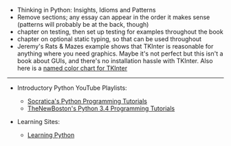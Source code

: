 - Thinking in Python: Insights, Idioms and Patterns
- Remove sections; any essay can appear in the order it makes sense (patterns will probably be at the back, though)
- chapter on testing, then set up testing for examples throughout the book
- chapter on optional static typing, so that can be used throughout
- Jeremy's Rats & Mazes example shows that TKInter is reasonable for anything where you
  need graphics. Maybe it's not perfect but this isn't a book about GUIs, and there's
  no installation hassle with TKInter. Also here is a
  [named color chart for TKInter](http://www.science.smith.edu/dftwiki/images/thumb/3/3d/TkInterColorCharts.png/700px-TkInterColorCharts.png)

******************

- Introductory Python YouTube Playlists:
  - [Socratica's Python Programming Tutorials](https://www.youtube.com/playlist?list=PLi01XoE8jYohWFPpC17Z-wWhPOSuh8Er-)
  - [TheNewBoston's Python 3.4 Programming Tutorials](https://www.youtube.com/playlist?list=PL6gx4Cwl9DGAcbMi1sH6oAMk4JHw91mC_)

- Learning Sites:
  - [Learning Python](http://www.makeuseof.com/tag/5-websites-learn-python-programming/)
